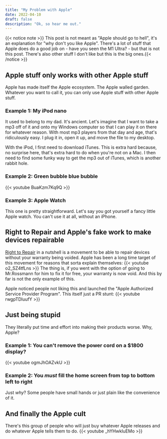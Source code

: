 ```yaml
---
title: "My Problem with Apple"
date: 2022-04-10
draft: false
description: "Ok, so hear me out."
---
```


{{< notice note >}} This post is not meant as "Apple should go to hell", it's an explanation for "why don't you like Apple". There's a lot of stuff that Apple does do a good job on - have you seen the M1 Ultra? - but that is not this post. There's also other stuff I don't like but this is the big ones.{{< /notice >}}

## Apple stuff only works with other Apple stuff

Apple has made itself the Apple ecosystem. The Apple walled garden. Whatever you want to call it, you can only use Apple stuff with other Apple stuff.

### Example 1: My iPod nano

It used to belong to my dad. It's ancient. Let's imagine that I want to take a mp3 off of it and onto my Windows computer so that I can play it on there for whatever reason. With most mp3 players from that day and age, that's ridiculously easy. I plug it in, open it up, and move the file to my desktop.

With the iPod, I first need to download iTunes. This is extra hard because, no surprise here, that's extra hard to do when you're not on a Mac. I then need to find some funky way to get the mp3 out of iTunes, which is another rabbit hole.

### Example 2: Green bubble blue bubble

{{< youtube BuaKzm7Kq9Q >}}

### Example 3: Apple Watch

This one is pretty straightforward. Let's say you got yourself a fancy little Apple watch. You can't use it at all, without an iPhone.

## Right to Repair and Apple's fake work to make devices repairable

[Right to Repair](https://repair.org/) in a nutshell is a movement to be able to repair devices without your warranty being voided. Apple has been a long time target of this movement for reasons that sorta explain themselves:
{{< youtube o2_SZ4tfLns >}}
The thing is, if you went with the option of going to Mr.Rossmann for him to fix it for free, your warranty is now void. And this by far is not the only example of this.

Apple noticed people not liking this and launched the "Apple Authorized Service Provider Program". This itself just a PR stunt:
{{< youtube rwgpTDluufY >}}

## Just being stupid

They literally put time and effort into making their products worse. Why, Apple?

### Example 1: You can't remove the power cord on a $1800 display?

{{< youtube ogmJhOAZvkU >}}

### Example 2: You _must_ fill the home screen from top to bottom left to right

Just _why_? Some people have small hands or just plain like the convenience of it.

## And finally the Apple cult

There's this group of people who will just buy whatever Apple releases and do whatever Apple tells them to do.
{{< youtube _hYHwkIuEMo >}}
